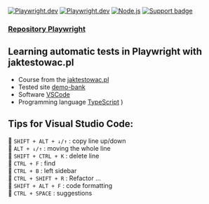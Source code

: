 [![Playwright.dev](https://img.shields.io/badge/Documentation-Playwright-45ba4b.svg?logo=playwright)](https://playwright.dev/docs/intro)
[![Playwright.dev](https://img.shields.io/badge/API%20reference-Playwright-D0422C.svg)](https://playwright.dev/docs/api/class-playwright)
[![Node.js](https://img.shields.io/badge/download-Node.js-026e00.svg?logo=node.js)](https://nodejs.org/)
[![Support badge](https://img.shields.io/badge/stackoverflow-Playwright-45ba4b.svg?logo=stackoverflow)](https://stackoverflow.com/questions/tagged/playwright) 
<br>

### [Repository Playwright](https://github.com/microsoft/playwright)

## Learning automatic tests in Playwright with jaktestowac.pl

- Course from the [jaktestowac.pl](https://jaktestowac.pl/course/playwright-wprowadzenie/) <br>
- Tested site [demo-bank](https://demo-bank.vercel.app/) <br>
- Software [VSCode](https://code.visualstudio.com/) <br>
- Programming language [TypeScript](https://www.typescriptlang.org/) )

## Tips for Visual Studio Code:
:small_orange_diamond: `SHIFT + ALT + ↓/↑` : copy line up/down  
:small_orange_diamond: `ALT + ↓/↑` : moving the whole line  
:small_orange_diamond: `SHIFT + CTRL + K` : delete line  
:small_orange_diamond: `CTRL + F` : find  
:small_orange_diamond: `CTRL + B` : left sidebar  
:small_orange_diamond: `CTRL + SHIFT + R` : Refactor ...  
:small_orange_diamond: `SHIFT + ALT + F` : code formatting  
:small_orange_diamond: `CTRL + SPACE` : suggestions  
